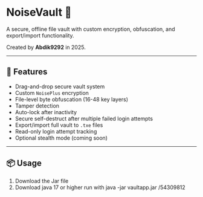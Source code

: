 # NoiseVault 🔐
A secure, offline file vault with custom encryption, obfuscation, and export/import functionality.

Created by **Abdik9292** in 2025.

---

## 🧰 Features

- Drag-and-drop secure vault system
- Custom `NoisePlus` encryption
- File-level byte obfuscation (16-48 key layers)
- Tamper detection
- Auto-lock after inactivity
- Secure self-destruct after multiple failed login attempts
- Export/import full vault to `.txe` files
- Read-only login attempt tracking
- Optional stealth mode (coming soon)

---

## 📦 Usage

1. Download the Jar file
2. Download java 17 or higher
   run with java -jar vaultapp.jar /54309812
